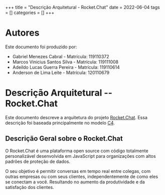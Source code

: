 +++
title = "Descrição Arquitetural - Rocket.Chat"
date = 2022-06-04
tags = []
categories = []
+++

# Autores

Este documento foi produzido por:

- Gabriel Menezes Cabral - Matrícula: 119110372
- Marcos Vinicius Santos Silva - Matrícula: 119111008
- Adeildo Lucas Guerra Pereira - Matrícula: 119110614
- Anderson de Lima Leite - Matrícula: 120110679

# Descrição Arquitetural -- Rocket.Chat

Este documento descreve a arquitetura do projeto [Rocket.Chat](https://github.com/RocketChat/Rocket.Chat). Essa descrição foi baseada principalmente no modelo [C4](https://c4model.com/).

## Descrição Geral sobre o Rocket.Chat

O Rocket.Chat é uma plataforma open source com código totalmente personalizável desenvolvida em JavaScript para organizações com altos padrões de proteção de dados.

O seu objetivo é permitir conversas em tempo real entre colegas, com outras empresas ou com seus clientes, independentemente de como eles se conectam a você. Resultando no aumento da produtividade e da satisfação dos clientes.